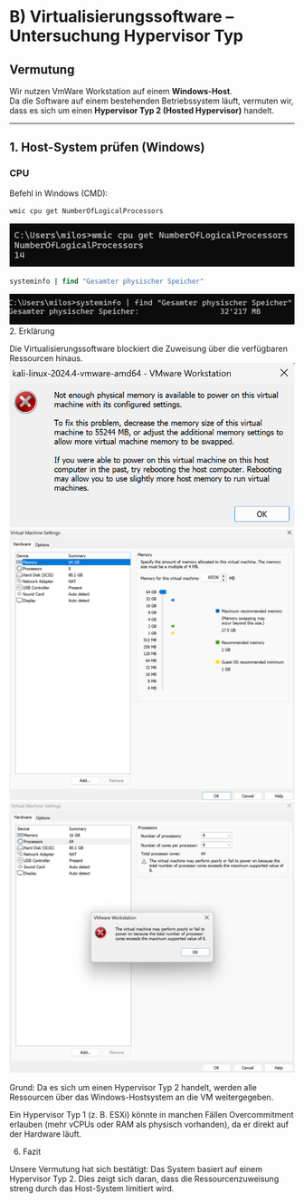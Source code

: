 # B) Virtualisierungssoftware – Untersuchung Hypervisor Typ

## Vermutung
Wir nutzen VmWare Workstation auf einem **Windows-Host**.  
Da die Software auf einem bestehenden Betriebssystem läuft, vermuten wir, dass es sich um einen **Hypervisor Typ 2 (Hosted Hypervisor)** handelt.

---

## 1. Host-System prüfen (Windows)

### CPU
Befehl in Windows (CMD):
```cmd
wmic cpu get NumberOfLogicalProcessors
```
![alt text](<Screenshot 2025-08-19 102940-1.png>)
```cmd
systeminfo | find "Gesamter physischer Speicher"
```
![alt text](<Screenshot 2025-08-19 103017.png>)
2. Erklärung

Die Virtualisierungssoftware blockiert die Zuweisung über die verfügbaren Ressourcen hinaus.
![alt text](<Screenshot 2025-08-19 104113.png>) ![alt text](<Screenshot 2025-08-19 103259.png>) ![alt text](<Screenshot 2025-08-19 103231.png>)

Grund: Da es sich um einen Hypervisor Typ 2 handelt, werden alle Ressourcen über das Windows-Hostsystem an die VM weitergegeben.

Ein Hypervisor Typ 1 (z. B. ESXi) könnte in manchen Fällen Overcommitment erlauben (mehr vCPUs oder RAM als physisch vorhanden), da er direkt auf der Hardware läuft.

6. Fazit

Unsere Vermutung hat sich bestätigt:
Das System basiert auf einem Hypervisor Typ 2.
Dies zeigt sich daran, dass die Ressourcenzuweisung streng durch das Host-System limitiert wird.